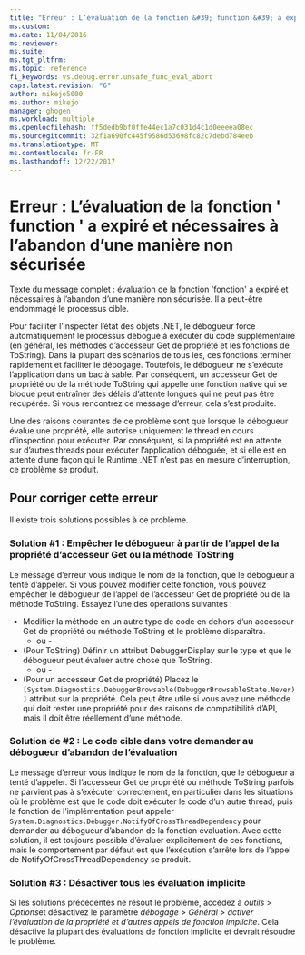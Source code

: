 ```yaml
---
title: "Erreur : L’évaluation de la fonction &#39; function &#39; a expiré et nécessaires à l’abandon d’une manière unsafe | Documents Microsoft"
ms.custom: 
ms.date: 11/04/2016
ms.reviewer: 
ms.suite: 
ms.tgt_pltfrm: 
ms.topic: reference
f1_keywords: vs.debug.error.unsafe_func_eval_abort
caps.latest.revision: "6"
author: mikejo5000
ms.author: mikejo
manager: ghogen
ms.workload: multiple
ms.openlocfilehash: ff5dedb9bf0ffe44ec1a7c031d4c1d0eeeea08ec
ms.sourcegitcommit: 32f1a690fc445f9586d53698fc82c7debd784eeb
ms.translationtype: MT
ms.contentlocale: fr-FR
ms.lasthandoff: 12/22/2017
---
```

# <a name="error-evaluating-the-function-39function39-timed-out-and-needed-to-be-aborted-in-an-unsafe-way"></a>Erreur : L’évaluation de la fonction &#39; function &#39; a expiré et nécessaires à l’abandon d’une manière non sécurisée

Texte du message complet : évaluation de la fonction 'fonction' a expiré et nécessaires à l’abandon d’une manière non sécurisée. Il a peut-être endommagé le processus cible. 

Pour faciliter l’inspecter l’état des objets .NET, le débogueur force automatiquement le processus débogué à exécuter du code supplémentaire (en général, les méthodes d’accesseur Get de propriété et les fonctions de ToString). Dans la plupart des scénarios de tous les, ces fonctions terminer rapidement et faciliter le débogage. Toutefois, le débogueur ne s’exécute l’application dans un bac à sable. Par conséquent, un accesseur Get de propriété ou de la méthode ToString qui appelle une fonction native qui se bloque peut entraîner des délais d’attente longues qui ne peut pas être récupérée. Si vous rencontrez ce message d’erreur, cela s’est produite.
 
Une des raisons courantes de ce problème sont que lorsque le débogueur évalue une propriété, elle autorise uniquement le thread en cours d’inspection pour exécuter. Par conséquent, si la propriété est en attente sur d’autres threads pour exécuter l’application déboguée, et si elle est en attente d’une façon qui le Runtime .NET n’est pas en mesure d’interruption, ce problème se produit.
 
## <a name="to-correct-this-error"></a>Pour corriger cette erreur
 
Il existe trois solutions possibles à ce problème.
 
### <a name="solution-1-prevent-the-debugger-from-calling-the-getter-property-or-tostring-method"></a>Solution #1 : Empêcher le débogueur à partir de l’appel de la propriété d’accesseur Get ou la méthode ToString
 
Le message d’erreur vous indique le nom de la fonction, que le débogueur a tenté d’appeler. Si vous pouvez modifier cette fonction, vous pouvez empêcher le débogueur de l’appel de l’accesseur Get de propriété ou de la méthode ToString. Essayez l’une des opérations suivantes :
 
* Modifier la méthode en un autre type de code en dehors d’un accesseur Get de propriété ou méthode ToString et le problème disparaîtra.
    - ou -
* (Pour ToString) Définir un attribut DebuggerDisplay sur le type et que le débogueur peut évaluer autre chose que ToString.
    - ou -
* (Pour un accesseur Get de propriété) Placez le `[System.Diagnostics.DebuggerBrowsable(DebuggerBrowsableState.Never)]` attribut sur la propriété. Cela peut être utile si vous avez une méthode qui doit rester une propriété pour des raisons de compatibilité d’API, mais il doit être réellement d’une méthode.
 
### <a name="solution-2-have-the-target-code-ask-the-debugger-to-abort-the-evaluation"></a>Solution de #2 : Le code cible dans votre demander au débogueur d’abandon de l’évaluation
 
Le message d’erreur vous indique le nom de la fonction, que le débogueur a tenté d’appeler. Si l’accesseur Get de propriété ou méthode ToString parfois ne parvient pas à s’exécuter correctement, en particulier dans les situations où le problème est que le code doit exécuter le code d’un autre thread, puis la fonction de l’implémentation peut appeler `System.Diagnostics.Debugger.NotifyOfCrossThreadDependency` pour demander au débogueur d’abandon de la fonction évaluation. Avec cette solution, il est toujours possible d’évaluer explicitement de ces fonctions, mais le comportement par défaut est que l’exécution s’arrête lors de l’appel de NotifyOfCrossThreadDependency se produit.
 
### <a name="solution-3-disable-all-implicit-evaluation"></a>Solution #3 : Désactiver tous les évaluation implicite
 
Si les solutions précédentes ne résout le problème, accédez à *outils* > *Options*et désactivez le paramètre *débogage*  >   *Général* > *activer l’évaluation de la propriété et d’autres appels de fonction implicite*. Cela désactive la plupart des évaluations de fonction implicite et devrait résoudre le problème.



  
